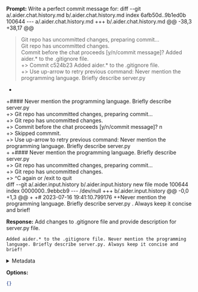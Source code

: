 **Prompt:**
Write a perfect commit message for: diff --git a/.aider.chat.history.md b/.aider.chat.history.md
index 6afb50d..9b1ed0b 100644
--- a/.aider.chat.history.md
+++ b/.aider.chat.history.md
@@ -38,3 +38,17 @@
 > Git repo has uncommitted changes, preparing commit...  
 > Git repo has uncommitted changes.  
 > Commit before the chat proceeds [y/n/commit message]? Added aider.* to the .gitignore file.  
+> Commit c524b23 Added aider.* to the .gitignore file.  
+> Use up-arrow to retry previous command: Never mention the programming language. Briefly describe server.py  
+
+#### Never mention the programming language. Briefly describe server.py  
+> Git repo has uncommitted changes, preparing commit...  
+> Git repo has uncommitted changes.  
+> Commit before the chat proceeds [y/n/commit message]? n  
+> Skipped commmit.  
+> Use up-arrow to retry previous command: Never mention the programming language. Briefly describe server.py  
+
+#### Never mention the programming language. Briefly describe server.py  
+> Git repo has uncommitted changes, preparing commit...  
+> Git repo has uncommitted changes.  
+> ^C again or /exit to quit  
diff --git a/.aider.input.history b/.aider.input.history
new file mode 100644
index 0000000..9ebbcb9
--- /dev/null
+++ b/.aider.input.history
@@ -0,0 +1,3 @@
+
+# 2023-07-16 19:41:10.799176
++Never mention the programming language. Briefly describe server.py
. Always keep it concise and brief!

**Response:**
Add changes to .gitignore file and provide description for server.py file.

```
Added aider.* to the .gitignore file. Never mention the programming language. Briefly describe server.py. Always keep it concise and brief!
```


<details><summary>Metadata</summary>

- Duration: 2103 ms
- Datetime: 2023-07-16T18:59:20.397608
- Model: gpt-3.5-turbo-0613

</details>

**Options:**
```json
{}
```

